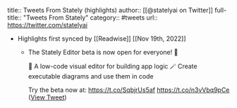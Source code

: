 title:: Tweets From Stately (highlights)
author:: [[@statelyai on Twitter]]
full-title:: "Tweets From Stately"
category:: #tweets
url:: https://twitter.com/statelyai

- Highlights first synced by [[Readwise]] [[Nov 19th, 2022]]
	- The Stately Editor beta is now open for everyone! 🎉
	  
	  🚀 A low-code visual editor for building app logic
	  🪄 Create executable diagrams and use them in code
	  
	  Try the beta now at: https://t.co/SqbjrUs5af https://t.co/n3vVbq9pCe ([View Tweet](https://twitter.com/statelyai/status/1491017367815884800))